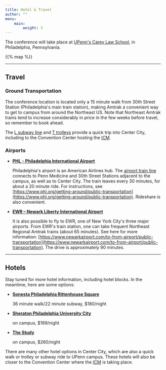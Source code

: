 ```yaml
---
title: Hotel & Travel
author: ""
menu:
    main:
        weight: 3
---
```


The conference will take place at [UPenn's Carey Law School](https://www.law.upenn.edu/), in Philadelphia, Pennsylvania.

{{% map %}}

---

## Travel

### Ground Transportation

The conference location is located only a 15 minute walk from 30th Street Station (Philadelphia's main train station), making Amtrak a convenient way to get to campus from around the Northeast US.
Note that Northeast Amtrak trains tend to increase considerably in price in the few weeks before travel, so remember to book ahead.

The [L subway line](https://www.septa.org/schedules/L1) and [T trolleys](https://www.septa.org/schedules/T) provide a quick trip into Center City, including to the Convention Center hosting the [ICM](https://www.icm2026.org/).

### Airports

- **[PHL - Philadelphia International Airport](https://www.phl.org/)**

    Philadelphia's airport is an American Airlines hub.
    The [airport train line](https://www.septa.org/schedules/AIR) connects to Penn Medicine and 30th Street Stations adjacent to the campus, as well as to Center City. The train leaves every 30 minutes, for about a 20 minute ride. For instructions, see [https://www.phl.org/getting-around/public-transportation](https://www.phl.org/getting-around/public-transportation).
    Rideshare is also convenient.

- **[EWR – Newark Liberty International Airport](https://www.newarkairport.com/)**

    It is also possible to fly to EWR, one of New York City's three major airports. From EWR's train station, one can take frequent Northeast Regional Amtrak trains (about 65 minutes). See here for more information: [https://www.newarkairport.com/to-from-airport/public-transportation](https://www.newarkairport.com/to-from-airport/public-transportation). The drive is approximately 90 minutes.

---

## Hotels

Stay tuned for more hotel information, including hotel blocks.
In the meantime, here are some options:

- **[Sonesta Philadelphia Rittenhouse Square](https://www.sonesta.com/sonesta-hotels-resorts/pa/philadelphia/sonesta-philadelphia-rittenhouse-square)**

    36 minute walk/22 minute subway, $180/night

- **[Sheraton Philadelphia University City](https://www.marriott.com/en-us/hotels/phlus-sheraton-philadelphia-university-city-hotel/overview/)**

    on campus, $189/night

- **[The Study](https://www.thestudyatuniversitycity.com/)**

    on campus, $260/night

There are many other hotel options in Center City, which are also a quick walk or trolley or subway ride to UPenn campus.
These hotels will also be closer to the Convention Center where the [ICM](https://icm2026.org/) is taking place.
